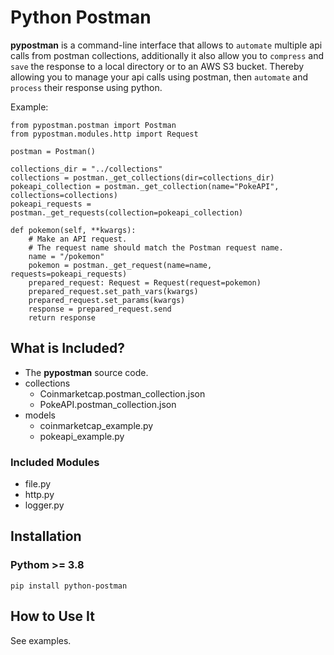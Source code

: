 # Python Postman

**pypostman** is a command-line interface that allows to `automate` multiple api calls from postman collections, additionally it also allow you to `compress` and `save` the response to a local directory or to an AWS S3 bucket.
Thereby allowing you to manage your api calls using postman, then `automate` and `process` their response using python.

Example:

```
from pypostman.postman import Postman
from pypostman.modules.http import Request

postman = Postman()

collections_dir = "../collections"
collections = postman._get_collections(dir=collections_dir)
pokeapi_collection = postman._get_collection(name="PokeAPI", collections=collections)
pokeapi_requests = postman._get_requests(collection=pokeapi_collection)

def pokemon(self, **kwargs):
    # Make an API request.
    # The request name should match the Postman request name.
    name = "/pokemon"
    pokemon = postman._get_request(name=name, requests=pokeapi_requests)
    prepared_request: Request = Request(request=pokemon)
    prepared_request.set_path_vars(kwargs)
    prepared_request.set_params(kwargs)
    response = prepared_request.send
    return response
```
## What is Included?

- The **pypostman** source code.
- collections
  - Coinmarketcap.postman_collection.json
  - PokeAPI.postman_collection.json
- models
  - coinmarketcap_example.py
  - pokeapi_example.py

### Included Modules
- file.py
- http.py
- logger.py

## Installation

### Pythom >= 3.8

```
pip install python-postman
```

## How to Use It

See examples.